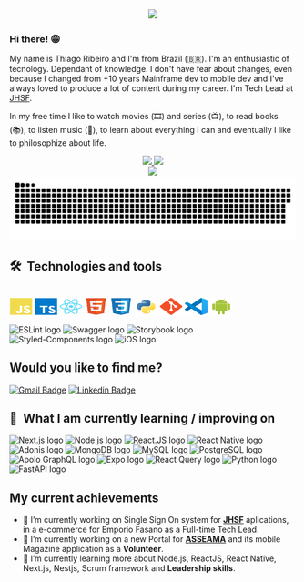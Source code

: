 <!-- ![trophy](https://github-profile-trophy.vercel.app/?username=thiagosrib&theme=tokyonight&title=Commits,Repositories,Followers) -->
<div align="center">
 <img src="https://github-profile-trophy.vercel.app/?username=thiagosrib&theme=tokyonight&rank=SSS,SS,S,AAA,AA,A,B,C&margin-w=15&margin-h=15&no-bg=true&column=3" />
</div>

### Hi there! 😁

My name is Thiago Ribeiro and I'm from Brazil (🇧🇷). I'm an enthusiastic of tecnology. Dependant of knowledge. I don't have fear about changes, even because I changed from +10 years Mainframe dev to mobile dev and I've always loved to produce a lot of content during my career. I'm Tech Lead at [JHSF](https://jhsf.com.br/).

In my free time I like to watch movies (🎞️) and series (📺), to read books (📚), to listen music (🎵), to learn about everything I can and eventually I like to philosophize about life.

 <div align="center">
  <a href="https://github.com/thiagosrib">
   <img height="180em" src="https://github-readme-stats.vercel.app/api?username=thiagosrib&show_icons=true&theme=tokyonight&include_all_commits=true&count_private=true&hide=stars"/>
   <img height="180em" src="https://github-readme-stats.vercel.app/api/top-langs/?username=thiagosrib&layout=compact&langs_count=10&theme=tokyonight"/>
  </a>
 </div>

<div align="center">
 <img src="https://github-readme-streak-stats.herokuapp.com?user=thiagosrib&theme=tokyonight" />
<!--  <img src="https://github-readme-streak-stats.herokuapp.com?user=thiagosrib&theme=tokyonight&mode=weekly" /> -->
</div>

<div align="center">
 <img src="https://github.com/thiagosrib/thiagosrib/blob/output/github-contribution-grid-snake.svg" />
</div>

## 🛠  Technologies and tools

<a name="tech_tools"></a>
 
<div style="display: inline_block"><br>
 <img align="center" alt="Thiago-Js" height="30" width="40" src="https://raw.githubusercontent.com/devicons/devicon/master/icons/javascript/javascript-plain.svg">
 <img align="center" alt="Thiago-Ts" height="30" width="40" src="https://raw.githubusercontent.com/devicons/devicon/master/icons/typescript/typescript-plain.svg">
 <img align="center" alt="Thiago-React" height="30" width="40" src="https://raw.githubusercontent.com/devicons/devicon/master/icons/react/react-original.svg">
 <img align="center" alt="Thiago-HTML" height="30" width="40" src="https://raw.githubusercontent.com/devicons/devicon/master/icons/html5/html5-original.svg">
 <img align="center" alt="Thiago-CSS" height="30" width="40" src="https://raw.githubusercontent.com/devicons/devicon/master/icons/css3/css3-original.svg">
 <img align="center" alt="Thiago-Python" height="30" width="40" src="https://raw.githubusercontent.com/devicons/devicon/master/icons/python/python-original.svg">
 <img align="center" alt="Thiago-Python" height="30" width="40" src="https://raw.githubusercontent.com/devicons/devicon/master/icons/git/git-original.svg">
 <img align="center" alt="Thiago-Python" height="30" width="40" src="https://raw.githubusercontent.com/devicons/devicon/master/icons/vscode/vscode-original.svg">
 <img align="center" alt="Thiago-Python" height="30" width="40" src="https://raw.githubusercontent.com/devicons/devicon/master/icons/android/android-original.svg">
</div>

<div style="display: inline_block"><br>
 <img src="https://img.shields.io/badge/ESLint-282C34?logo=eslint&logoColor=4B32C3" alt="ESLint logo" title="ESLint" height="25" />
 <img src="https://img.shields.io/badge/swagger-282C34?logo=swagger&logoColor=63db2a" alt="Swagger logo" title="Swagger" height="25" />
 <img src="https://img.shields.io/badge/storybook-282C34?logo=storybook&logoColor=e54e8d" alt="Storybook logo" title="Storybook" height="25" />
 <img src="https://img.shields.io/badge/Styled%20Components-282C34?logo=styled-components&logoColor=ffffff" alt="Styled-Components logo" title="Styled Components" height="25" />
 <img src="https://img.shields.io/badge/iOS-282C34?logo=ios&logoColor=ffffff" alt="iOS logo" title="iOS" height="25" />
</div>

## Would you like to find me?

[![Gmail Badge](https://img.shields.io/badge/-thiago.srib@gmail.com-c14438?style=flat-square&logo=Gmail&logoColor=white&link=mailto:thiago.srib@gmail.com)](mailto:thiago.srib@gmail.com)
[![Linkedin Badge](https://img.shields.io/badge/-Thiago%20Ribeiro-blue?style=flat-square&logo=Linkedin&logoColor=white&link=https://www.linkedin.com/in/thiago-s-ribeiro/)](https://www.linkedin.com/in/thiago-s-ribeiro/)
<!--  <div> -->
<!--   <a href = "mailto:thiago.srib@gmail.com"><img src="https://img.shields.io/badge/-Gmail-%23333?style=for-the-badge&logo=gmail&logoColor=white" target="_blank"></a>
  <a href="https://www.linkedin.com/in/thiago-ribeiro-1279234a/" target="_blank"><img src="https://img.shields.io/badge/-LinkedIn-%230077B5?style=for-the-badge&logo=linkedin&logoColor=white" target="_blank"></a>  -->
<!--   </div> -->

<a name="learning-now"></a>

## 📖  What I am currently learning / improving on

<div style="display: inline_block">
 <img src="https://img.shields.io/badge/Next-282C34?logo=next.js&logoColor=white" alt="Next.js logo" title="Next.js" height="25" />
 <img src="https://img.shields.io/badge/Node.js-282C34?logo=node.js&logoColor=339933" alt="Node.js logo" title="Node.js" height="25" />
 <img src="https://img.shields.io/badge/React.JS-282C34?logo=react&logoColor=06bcee" alt="React.JS logo" title="React.JS" height="25" />
 <img src="https://img.shields.io/badge/React%20Native-282C34?logo=react&logoColor=06bcee" alt="React Native logo" title="React Native" height="25" />
 <img src="https://img.shields.io/badge/Adonis-282C34?logo=adonisjs&logoColor=FFFFFF" alt="Adonis logo" title="Adonis" height="25" />
 <img src="https://img.shields.io/badge/MongoDB-%234ea94b.svg?logo=mongodb&logoColor=white" alt="MongoDB logo" title="MongoDB" height="25" />
 <img src="https://img.shields.io/badge/mysql-%2300f.svg?style=for-the-badge&logo=mysql&logoColor=white" alt="MySQL logo" title="MySQL" height="25" />
 <img src="https://img.shields.io/badge/postgres-%23316192.svg?logo=postgresql&logoColor=white" alt="PostgreSQL logo" title="PostgreSQL" height="25" />
 <img src="https://img.shields.io/badge/-ApolloGraphQL-282C34?logo=apollo-graphql" alt="Apolo GraphQL logo" title="Apolo" height="25" />
 <img src="https://img.shields.io/badge/expo-282C34?logo=expo&logoColor=#D04A37" alt="Expo logo" title="Expo" height="25" />
 <img src="https://img.shields.io/badge/-React%20Query-282C34?logo=react%20query&logoColor=white" alt="React Query logo" title="React Query" height="25" />
 
 <img src="https://img.shields.io/badge/python-282C34?logo=python&logoColor=ffdd54" alt="Python logo" title="Python" height="25" />
 <img src="https://img.shields.io/badge/FastAPI-282C34?logo=fastapi" alt="FastAPI logo" title="FastAPI" height="25" />
<!--  <img src="https://img.shields.io/badge/Ionic-282C34?logo=ionic&logoColor=4a8bfc" alt="Ionic logo" title="Ionic" height="25" /> -->
</div>

## My current achievements

<!-- - ⚡ I'm doing **#GoStack** course by Rocketseat -->
- 🔭 I’m currently working on Single Sign On system for **[JHSF](https://www.jhsf.com.br)** aplications, in a e-commerce for Emporio Fasano as a Full-time Tech Lead.
- 🔭 I’m currently working on a new Portal for **[ASSEAMA](https://www.asseama.org.br)** and its mobile Magazine application as a **Volunteer**.
- 🌱 I’m currently learning more about Node.js, ReactJS, React Native, Next.js, Nestjs, Scrum framework and **Leadership skills**.

<!--
**thiagosrib/thiagosrib** is a ✨ _special_ ✨ repository because its `README.md` (this file) appears on your GitHub profile.

Here are some ideas to get you started:

- 🔭 I’m currently working on ...
- 🌱 I’m currently learning ...
- 👯 I’m looking to collaborate on ...
- 🤔 I’m looking for help with ...
- 💬 Ask me about ...
- 📫 How to reach me: ...
- 😄 Pronouns: ...
- ⚡ Fun fact: ...
-->
